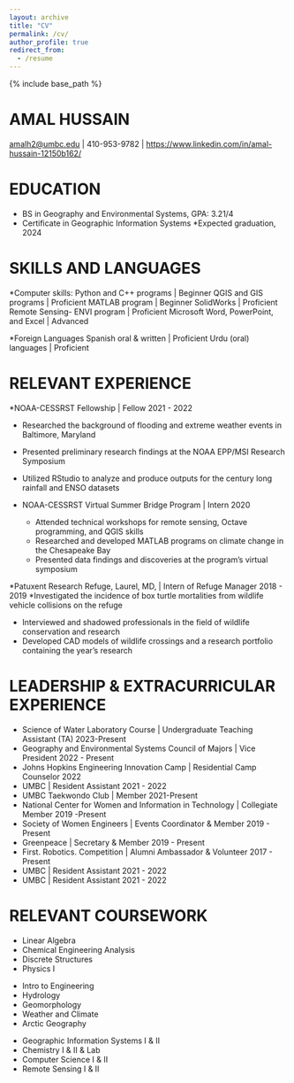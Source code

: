 ```yaml
---
layout: archive
title: "CV"
permalink: /cv/
author_profile: true
redirect_from:
  - /resume
---
```


{% include base_path %}

AMAL HUSSAIN 
======
amalh2@umbc.edu | 410-953-9782 | https://www.linkedin.com/in/amal-hussain-12150b162/


EDUCATION 
======
* BS in Geography and Environmental Systems, GPA: 3.21/4
* Certificate in Geographic Information Systems
*Expected graduation, 2024


SKILLS AND LANGUAGES 
======
*Computer skills: 
Python and C++ programs | Beginner QGIS and GIS programs | Proficient 
MATLAB program | Beginner SolidWorks | Proficient
Remote Sensing- ENVI program | Proficient
Microsoft Word, PowerPoint, and Excel | Advanced

*Foreign Languages Spanish oral & written | Proficient Urdu (oral) languages | Proficient

RELEVANT EXPERIENCE 
======
*NOAA-CESSRST Fellowship | Fellow 2021 - 2022
  * Researched the background of flooding and extreme weather events in Baltimore, Maryland 
  * Presented preliminary research findings at the NOAA EPP/MSI Research Symposium 
  * Utilized RStudio to analyze and produce outputs for the century long rainfall and ENSO datasets

* NOAA-CESSRST Virtual Summer Bridge Program | Intern 2020
  * Attended technical workshops for remote sensing, Octave programming, and QGIS skills
  * Researched and developed MATLAB programs on climate change in the Chesapeake Bay
  * Presented data findings and discoveries at the program’s virtual symposium
  
*Patuxent Research Refuge, Laurel, MD, | Intern of Refuge Manager 2018 - 2019
  *Investigated the incidence of box turtle mortalities from wildlife vehicle collisions on the refuge
  * Interviewed and shadowed professionals in the field of wildlife conservation and research
  * Developed CAD models of wildlife crossings and a research portfolio containing the year’s research
  
LEADERSHIP & EXTRACURRICULAR EXPERIENCE 
======
<ul>
  <li> Science of Water Laboratory Course | Undergraduate Teaching Assistant (TA) 2023-Present </li>
  <li> Geography and Environmental Systems Council of Majors | Vice President 2022 - Present </li>
  <li>Johns Hopkins Engineering Innovation Camp | Residential Camp Counselor 2022</li>
  <li>UMBC | Resident Assistant 2021 - 2022 </li>
  <li>UMBC Taekwondo Club | Member 2021-Present </li>
  <li>National Center for Women and Information in Technology | Collegiate Member 2019 -Present </li>
  <li>Society of Women Engineers | Events Coordinator & Member 2019 - Present </li>
  <li>Greenpeace | Secretary & Member 2019 - Present </li>
  <li>First. Robotics. Competition | Alumni Ambassador & Volunteer 2017 - Present </li>
  <li>UMBC | Resident Assistant 2021 - 2022 </li>
  <li>UMBC | Resident Assistant 2021 - 2022 </li>
</ul>

RELEVANT COURSEWORK 
======
<ul>
  <li> Linear Algebra </li>
  <li> Chemical Engineering Analysis </li>
  <li>Discrete Structures</li>
  <li>Physics I </li>
</ul>

<ul>
  <li> Intro to Engineering  </li>
  <li> Hydrology </li>
  <li> Geomorphology </li>
  <li> Weather and Climate </li>
  <li> Arctic Geography</li>
</ul>

<ul>
  <li> Geographic Information Systems I & II </li>
  <li> Chemistry I & II & Lab </li>
  <li> Computer Science I & II </li>
  <li> Remote Sensing I & II </li>
</ul>

